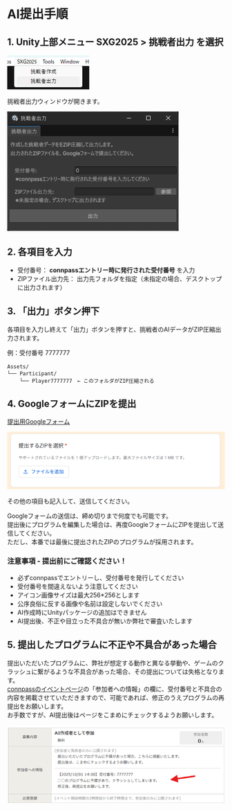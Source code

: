 # AI提出手順

## 1. Unity上部メニュー SXG2025 > 挑戦者出力 を選択

![image](../ReadMeImages/HowToSubmit/000.png)

挑戦者出力ウィンドウが開きます。

![image](../ReadMeImages/HowToSubmit/001.png)

## 2. 各項目を入力

- 受付番号： **connpassエントリー時に発行された受付番号** を入力<br>
- ZIPファイル出力先： 出力先フォルダを指定（未指定の場合、デスクトップに出力されます）

## 3. 「出力」ボタン押下

各項目を入力し終えて「出力」ボタンを押すと、挑戦者のAIデータがZIP圧縮出力されます。<br>

例：受付番号 7777777

```
Assets/
└── Participant/
    └── Player7777777　← このフォルダがZIP圧縮される
```

## 4. GoogleフォームにZIPを提出

[提出用Googleフォーム](https://docs.google.com/forms/d/1lHd5gs5apcTvpgkbw2mZHg5t7E_iDxfNkkhj-uMRVN0/edit)

![image](../ReadMeImages/HowToSubmit/002.png)

その他の項目も記入して、送信してください。

Googleフォームの送信は、締め切りまで何度でも可能です。<br>
提出後にプログラムを編集した場合は、再度GoogleフォームにZIPを提出して送信してください。<br>
ただし、本番では最後に提出されたZIPのプログラムが採用されます。

### 注意事項 - 提出前にご確認ください！

- 必ずconnpassでエントリーし、受付番号を発行してください
- 受付番号を間違えないよう注意してください
- アイコン画像サイズは最大256*256とします
- 公序良俗に反する画像や名前は設定しないでください
- AI作成時にUnityパッケージの追加はできません
- AI提出後、不正や目立った不具合が無いか弊社で審査いたします

## 5. 提出したプログラムに不正や不具合があった場合

提出いただいたプログラムに、弊社が想定する動作と異なる挙動や、ゲームのクラッシュに繋がるような不具合があった場合、その提出については失格となります。  
[connpassのイベントページ](https://connpass.com/event/366668/)の「参加者への情報」の欄に、受付番号と不具合の内容を掲載させていただきますので、可能であれば、修正のうえプログラムの再提出をお願いします。  
お手数ですが、AI提出後はページをこまめにチェックするようお願いします。

![image](../ReadMeImages/HowToSubmit/003.png)




